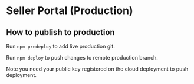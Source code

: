 # Seller Portal (Production)

## How to publish to production
Run `npm predeploy` to add live production git.

Run `npm deploy` to push changes to remote production branch.

Note you need your public key registered on the cloud deployment to push deployment.
